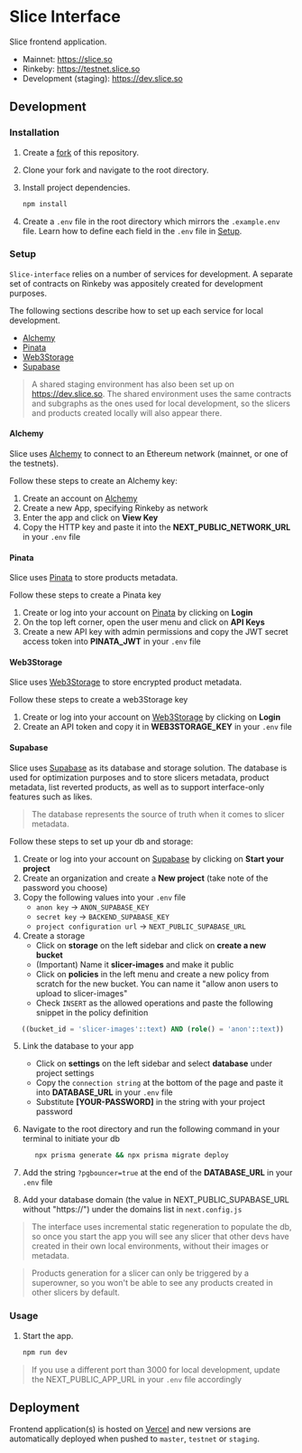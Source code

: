 # Slice Interface

Slice frontend application.

- Mainnet: https://slice.so
- Rinkeby: https://testnet.slice.so
- Development (staging): https://dev.slice.so

## Development

### Installation

1. Create a
   [fork](https://docs.github.com/en/get-started/quickstart/fork-a-repo) of this repository.
2. Clone your fork and navigate to the root directory.
3. Install project dependencies.

   ```bash
   npm install
   ```

4. Create a `.env` file in the root directory which mirrors the `.example.env`
   file. Learn how to define each field in the `.env` file in [Setup](#setup).

### Setup

`Slice-interface` relies on a number of services for development. A separate set of contracts on Rinkeby was appositely created for development purposes.

The following sections describe how to set up each service for local
development.

- [Alchemy](#Alchemy)
- [Pinata](#Pinata)
- [Web3Storage](#Web3Storage)
- [Supabase](#Supabase)

> A shared staging environment has also been set up on https://dev.slice.so. The shared environment uses the same contracts and subgraphs as the ones used for local development, so the slicers and products created locally will also appear there.

#### Alchemy

Slice uses [Alchemy](https://www.alchemy.com) to connect to an Ethereum network
(mainnet, or one of the testnets).

Follow these steps to create an Alchemy key:

1. Create an account on [Alchemy](https://www.alchemy.com)
2. Create a new App, specifying Rinkeby as network
3. Enter the app and click on **View Key**
4. Copy the HTTP key and paste it into the **NEXT_PUBLIC_NETWORK_URL** in your `.env` file

#### Pinata

Slice uses [Pinata](https://www.pinata.cloud) to store products metadata.

Follow these steps to create a Pinata key

1. Create or log into your account on [Pinata](https://www.pinata.cloud) by clicking on **Login**
2. On the top left corner, open the user menu and click on **API Keys**
3. Create a new API key with admin permissions and copy the JWT secret access token into **PINATA_JWT** in your `.env` file

#### Web3Storage

Slice uses [Web3Storage](https://web3.storage) to store encrypted product metadata.

Follow these steps to create a web3Storage key

1. Create or log into your account on [Web3Storage](https://web3.storage) by clicking on **Login**
2. Create an API token and copy it in **WEB3STORAGE_KEY** in your `.env` file

#### Supabase

Slice uses [Supabase](https://supabase.com) as its database and storage solution. The database is used for optimization purposes and to store slicers metadata, product metadata, list reverted products, as well as to support interface-only features such as likes.

> The database represents the source of truth when it comes to slicer metadata.

Follow these steps to set up your db and storage:

1. Create or log into your account on [Supabase](https://supabase.com) by clicking on **Start your project**
2. Create an organization and create a **New project** (take note of the password you choose)
3. Copy the following values into your `.env` file
   - `anon key` -> `ANON_SUPABASE_KEY`
   - `secret key` -> `BACKEND_SUPABASE_KEY`
   - `project configuration url` -> `NEXT_PUBLIC_SUPABASE_URL`
4. Create a storage
   - Click on **storage** on the left sidebar and click on **create a new bucket**
   - (Important) Name it **slicer-images** and make it public
   - Click on **policies** in the left menu and create a new policy from scratch for the new bucket. You can name it "allow anon users to upload to slicer-images"
   - Check `INSERT` as the allowed operations and paste the following snippet in the policy definition

```sql
   ((bucket_id = 'slicer-images'::text) AND (role() = 'anon'::text))
```

5. Link the database to your app

   - Click on **settings** on the left sidebar and select **database** under project settings
   - Copy the `connection string` at the bottom of the page and paste it into **DATABASE_URL** in your `.env` file
   - Substitute **\[YOUR-PASSWORD]** in the string with your project password

6. Navigate to the root directory and run the following command in your terminal to initiate your db

   ```bash
      npx prisma generate && npx prisma migrate deploy
   ```

7. Add the string `?pgbouncer=true` at the end of the **DATABASE_URL** in your `.env` file

8. Add your database domain (the value in NEXT_PUBLIC_SUPABASE_URL without "https://") under the domains list in `next.config.js`

> The interface uses incremental static regeneration to populate the db, so once you start the app you will see any slicer that other devs have created in their own local environments, without their images or metadata.

> Products generation for a slicer can only be triggered by a superowner, so you won't be able to see any products created in other slicers by default.

### Usage

1. Start the app.

   ```bash
   npm run dev
   ```

> If you use a different port than 3000 for local development, update the NEXT_PUBLIC_APP_URL in your `.env` file accordingly

## Deployment

Frontend application(s) is hosted on [Vercel](https://vercel.com/) and new versions are automatically deployed when pushed to `master`, `testnet` or `staging`.
